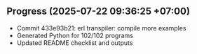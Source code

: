 ## Progress (2025-07-22 09:36:25 +07:00)
- Commit 433e93b21: erl transpiler: compile more examples
- Generated Python for 102/102 programs
- Updated README checklist and outputs
